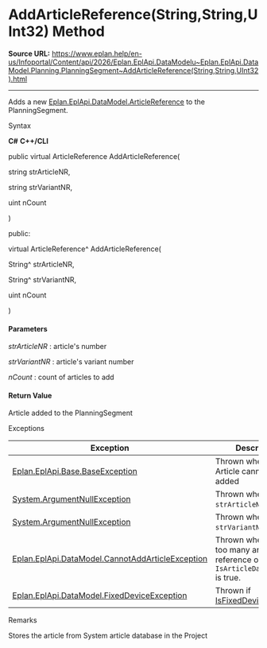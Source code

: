 # AddArticleReference(String,String,UInt32) Method

**Source URL:** https://www.eplan.help/en-us/Infoportal/Content/api/2026/Eplan.EplApi.DataModelu~Eplan.EplApi.DataModel.Planning.PlanningSegment~AddArticleReference(String,String,UInt32).html

---

Adds a new [Eplan.EplApi.DataModel.ArticleReference](Eplan.EplApi.DataModelu~Eplan.EplApi.DataModel.ArticleReference.html) to the PlanningSegment.

Syntax

**C#**
**C++/CLI**


public virtual ArticleReference AddArticleReference( 

   string strArticleNR,

   string strVariantNR,

   uint nCount

)

public:

virtual ArticleReference^ AddArticleReference( 

   String^ strArticleNR,

   String^ strVariantNR,

   uint nCount

)


#### Parameters

*strArticleNR*
:   article's number

*strVariantNR*
:   article's variant number

*nCount*
:   count of articles to add

#### Return Value

Article added to the PlanningSegment

Exceptions

| Exception | Description |
| --- | --- |
| [Eplan.EplApi.Base.BaseException](Eplan.EplApi.Baseu~Eplan.EplApi.Base.BaseException.html) | Thrown when the Article cannot be added |
| [System.ArgumentNullException](#) | Thrown when `strArticleNR` is `null`. |
| [System.ArgumentNullException](#) | Thrown when `strVariantNR` is `null`. |
| [Eplan.EplApi.DataModel.CannotAddArticleException](Eplan.EplApi.DataModelu~Eplan.EplApi.DataModel.CannotAddArticleException.html) | Thrown when there is too many article reference or `IsArticleDataReadOnly` is true. |
| [Eplan.EplApi.DataModel.FixedDeviceException](Eplan.EplApi.DataModelu~Eplan.EplApi.DataModel.FixedDeviceException.html) | Thrown if [IsFixedDevice](Eplan.EplApi.DataModelu~Eplan.EplApi.DataModel.Planning.PlanningSegment~IsFixedDevice.html) is true. |

Remarks

Stores the article from System article database in the Project
